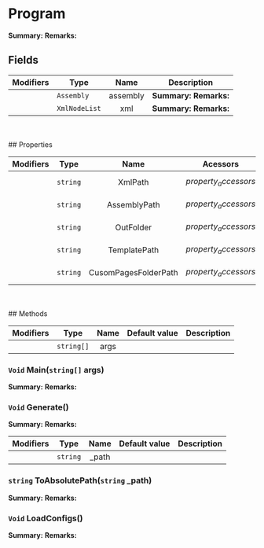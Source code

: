 # Program

**Summary:** 
**Remarks:** 

## Fields

|Modifiers            |Type          | Name         | Description
|---------------------|--------------|:------------:|------------
|  | `Assembly` | assembly | **Summary:**  **Remarks:** 
|  | `XmlNodeList` | xml | **Summary:**  **Remarks:** 

<br/>
<br/>
## Properties

|Modifiers            | Type            | Name            | Acessors             | Description
|---------------------|-----------------|:---------------:|----------------------|------------
| | `string` | XmlPath | $property_accessors$ | **Summary:**  **Remarks:** 
| | `string` | AssemblyPath | $property_accessors$ | **Summary:**  **Remarks:** 
| | `string` | OutFolder | $property_accessors$ | **Summary:**  **Remarks:** 
| | `string` | TemplatePath | $property_accessors$ | **Summary:**  **Remarks:** 
| | `string` | CusomPagesFolderPath | $property_accessors$ | **Summary:**  **Remarks:** 

<br/>
<br/>
## Methods

| Modifiers       | Type             | Name             | Default value | Description
|-----------------|------------------|:----------------:|---------------|------------
|  |`string[]` | args | ` ` | 
### **`Void` Main(`string[]` args)**

**Summary:** 
**Remarks:** 



### **`Void` Generate()**

**Summary:** 
**Remarks:** 


| Modifiers       | Type             | Name             | Default value | Description
|-----------------|------------------|:----------------:|---------------|------------
|  |`string` | \_path | ` ` | 
### **`string` ToAbsolutePath(`string` _path)**

**Summary:** 
**Remarks:** 



### **`Void` LoadConfigs()**

**Summary:** 
**Remarks:** 


